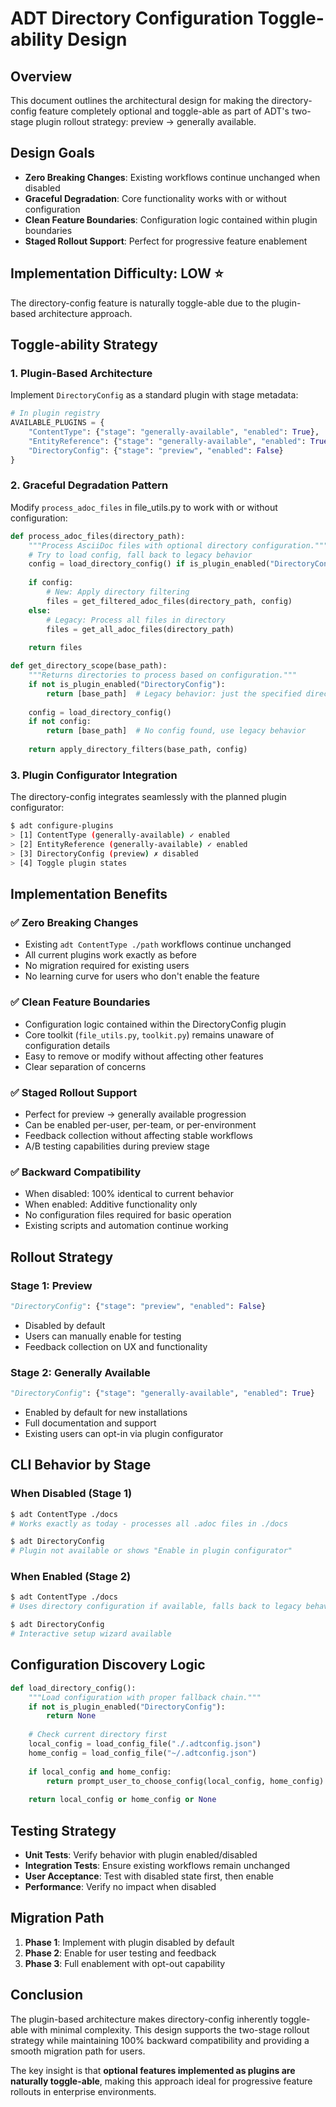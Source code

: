 # ADT Directory Configuration Toggle-ability Design

## Overview
This document outlines the architectural design for making the directory-config feature completely optional and toggle-able as part of ADT's two-stage plugin rollout strategy: preview → generally available.

## Design Goals
- **Zero Breaking Changes**: Existing workflows continue unchanged when disabled
- **Graceful Degradation**: Core functionality works with or without configuration
- **Clean Feature Boundaries**: Configuration logic contained within plugin boundaries
- **Staged Rollout Support**: Perfect for progressive feature enablement

## Implementation Difficulty: **LOW** ⭐

The directory-config feature is naturally toggle-able due to the plugin-based architecture approach.

## Toggle-ability Strategy

### 1. Plugin-Based Architecture
Implement `DirectoryConfig` as a standard plugin with stage metadata:

```python
# In plugin registry
AVAILABLE_PLUGINS = {
    "ContentType": {"stage": "generally-available", "enabled": True},
    "EntityReference": {"stage": "generally-available", "enabled": True}, 
    "DirectoryConfig": {"stage": "preview", "enabled": False}
}
```

### 2. Graceful Degradation Pattern
Modify `process_adoc_files` in file_utils.py to work with or without configuration:

```python
def process_adoc_files(directory_path):
    """Process AsciiDoc files with optional directory configuration."""
    # Try to load config, fall back to legacy behavior
    config = load_directory_config() if is_plugin_enabled("DirectoryConfig") else None
    
    if config:
        # New: Apply directory filtering
        files = get_filtered_adoc_files(directory_path, config)
    else:
        # Legacy: Process all files in directory
        files = get_all_adoc_files(directory_path)
    
    return files

def get_directory_scope(base_path):
    """Returns directories to process based on configuration."""
    if not is_plugin_enabled("DirectoryConfig"):
        return [base_path]  # Legacy behavior: just the specified directory
    
    config = load_directory_config()
    if not config:
        return [base_path]  # No config found, use legacy behavior
    
    return apply_directory_filters(base_path, config)
```

### 3. Plugin Configurator Integration
The directory-config integrates seamlessly with the planned plugin configurator:

```bash
$ adt configure-plugins
> [1] ContentType (generally-available) ✓ enabled
> [2] EntityReference (generally-available) ✓ enabled  
> [3] DirectoryConfig (preview) ✗ disabled
> [4] Toggle plugin states
```

## Implementation Benefits

### ✅ Zero Breaking Changes
- Existing `adt ContentType ./path` workflows continue unchanged
- All current plugins work exactly as before
- No migration required for existing users
- No learning curve for users who don't enable the feature

### ✅ Clean Feature Boundaries
- Configuration logic contained within the DirectoryConfig plugin
- Core toolkit (`file_utils.py`, `toolkit.py`) remains unaware of configuration details
- Easy to remove or modify without affecting other features
- Clear separation of concerns

### ✅ Staged Rollout Support
- Perfect for preview → generally available progression
- Can be enabled per-user, per-team, or per-environment
- Feedback collection without affecting stable workflows
- A/B testing capabilities during preview stage

### ✅ Backward Compatibility
- When disabled: 100% identical to current behavior
- When enabled: Additive functionality only
- No configuration files required for basic operation
- Existing scripts and automation continue working

## Rollout Strategy

### Stage 1: Preview
```python
"DirectoryConfig": {"stage": "preview", "enabled": False}
```
- Disabled by default
- Users can manually enable for testing
- Feedback collection on UX and functionality

### Stage 2: Generally Available
```python
"DirectoryConfig": {"stage": "generally-available", "enabled": True}
```
- Enabled by default for new installations
- Full documentation and support
- Existing users can opt-in via plugin configurator

## CLI Behavior by Stage

### When Disabled (Stage 1)
```bash
$ adt ContentType ./docs
# Works exactly as today - processes all .adoc files in ./docs

$ adt DirectoryConfig
# Plugin not available or shows "Enable in plugin configurator"
```

### When Enabled (Stage 2)
```bash
$ adt ContentType ./docs
# Uses directory configuration if available, falls back to legacy behavior

$ adt DirectoryConfig
# Interactive setup wizard available
```

## Configuration Discovery Logic
```python
def load_directory_config():
    """Load configuration with proper fallback chain."""
    if not is_plugin_enabled("DirectoryConfig"):
        return None
    
    # Check current directory first
    local_config = load_config_file("./.adtconfig.json")
    home_config = load_config_file("~/.adtconfig.json")
    
    if local_config and home_config:
        return prompt_user_to_choose_config(local_config, home_config)
    
    return local_config or home_config or None
```

## Testing Strategy
- **Unit Tests**: Verify behavior with plugin enabled/disabled
- **Integration Tests**: Ensure existing workflows remain unchanged
- **User Acceptance**: Test with disabled state first, then enable
- **Performance**: Verify no impact when disabled

## Migration Path
1. **Phase 1**: Implement with plugin disabled by default
2. **Phase 2**: Enable for user testing and feedback
3. **Phase 3**: Full enablement with opt-out capability

## Conclusion
The plugin-based architecture makes directory-config inherently toggle-able with minimal complexity. This design supports the two-stage rollout strategy while maintaining 100% backward compatibility and providing a smooth migration path for users.

The key insight is that **optional features implemented as plugins are naturally toggle-able**, making this approach ideal for progressive feature rollouts in enterprise environments.
